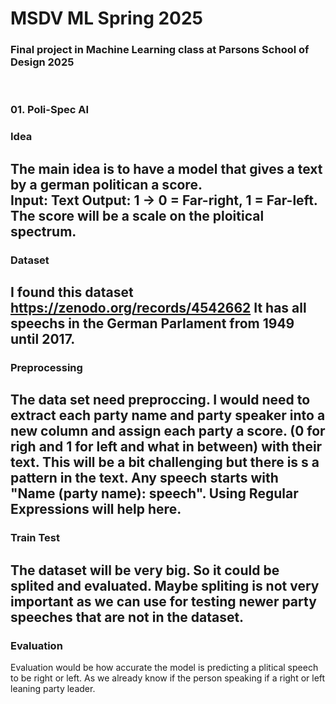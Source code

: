 # MSDV ML Spring 2025 
### Final project in Machine Learning class at Parsons School of Design 2025 
<br>


### 01. Poli-Spec AI

### Idea 
The main idea is to have a model that gives a text by a german politican a score. <br> 
Input: Text 
Output: 1 -> 0 = Far-right, 1 = Far-left. 
The score will be a scale on the ploitical spectrum. 
----
### Dataset
I found this dataset https://zenodo.org/records/4542662
It has all speechs in the German Parlament from 1949 until 2017.
----
### Preprocessing 
The data set need preproccing. I would need to extract each party name and party speaker into a new column and assign each party a score. (0 for righ and 1 for left and what in between) with their text. 
This will be a bit challenging but there is s a pattern in the text. Any speech starts with "Name (party name): speech". Using Regular Expressions will help here. 
----
### Train Test 
The dataset will be very big. So it could be splited and evaluated. 
Maybe spliting is not very important as we can use for testing newer party speeches that are not in the dataset. 
----
### Evaluation 
Evaluation would be how accurate the model is predicting a plitical speech to be right or left. As we already know if the person speaking if a right or left leaning party leader. 
